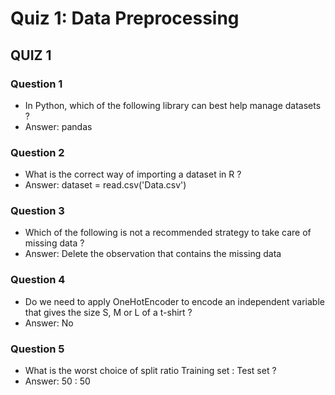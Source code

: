 # Quiz 1: Data Preprocessing

## QUIZ 1

### Question 1
* In Python, which of the following library can best help manage datasets ?
* Answer: pandas

### Question 2
* What is the correct way of importing a dataset in R ?
* Answer: dataset = read.csv('Data.csv')

### Question 3
* Which of the following is not a recommended strategy to take care of missing data ?
* Answer: Delete the observation that contains the missing data

### Question 4
* Do we need to apply OneHotEncoder to encode an independent variable that gives the size S, M or L of a t-shirt ?
* Answer: No

### Question 5
* What is the worst choice of split ratio Training set : Test set ?
* Answer: 50 : 50